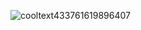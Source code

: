 
![cooltext433761619896407](https://user-images.githubusercontent.com/119009502/232224876-dff11456-3db4-48c8-8496-3353d550c6d2.png)
